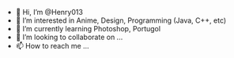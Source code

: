 - 👋 Hi, I’m @Henry013
- 👀 I’m interested in Anime, Design, Programming (Java, C++, etc)
- 🌱 I’m currently learning Photoshop, Portugol
- 💞️ I’m looking to collaborate on ...
- 📫 How to reach me ...

<!---
Henry013/Henry013 is a ✨ special ✨ repository because its `README.md` (this file) appears on your GitHub profile.
You can click the Preview link to take a look at your changes.
--->
